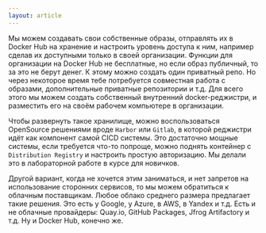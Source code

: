 ```yaml
---
layout: article
---
```

Мы можем создавать свои собственные образы, отправлять их в Docker Hub на хранение и настроить уровень доступа к ним, например сделав их доступными только в своей организации. Функции для организации на Docker Hub не бесплатные, но если образ публичный, то за это не берут денег. К этому можно создать один приватный репо. Но через некоторое время тебе потребуется совместная работа с образами, дополнительные приватные репозитории и т.д. Для всего этого мы можем создать собственный внутренний docker-реджистри, и разместить его на своём рабочем компьютере в организации.

Чтобы развернуть такое хранилище, можно воспользоваться OpenSource решениями вроде `Harbor` или `Gitlab`, в которой реджистри идёт как компонент самой CICD системы. Это достаточно мощные системы, если требуется что-то попроще, можно поднять контейнер с `Distribution Registry` и настроить простую авторизацию. Мы делали это в лабораторной работе в курсе для новичков.

Другой вариант, когда не хочется этим заниматься, и нет запретов на использование сторонних сервисов, то мы можем обратиться к облачным поставщикам. Любое облако среднего размера предлагает такие решения. Это есть у Google, у Azure, в AWS, в Yandex и т.д. Есть и не облачные провайдеры: Quay.io, GitHub Packages, Jfrog Artifactory и т.д. Ну и Docker Hub, конечно же.
